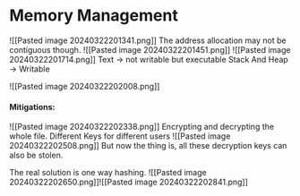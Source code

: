 # Memory Management
![[Pasted image 20240322201341.png]]
The address allocation may not be contiguous though.
![[Pasted image 20240322201451.png]]
![[Pasted image 20240322201714.png]]
Text -> not writable but executable
Stack And Heap -> Writable


![[Pasted image 20240322202008.png]]
#### Mitigations:
![[Pasted image 20240322202338.png]]
Encrypting and decrypting the whole file.
Different Keys for different users
![[Pasted image 20240322202508.png]]
But now the thing is, all these decryption keys can also be stolen.

The real solution is one way hashing.
![[Pasted image 20240322202650.png]]![[Pasted image 20240322202841.png]]






